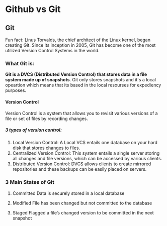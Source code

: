 # Github vs Git 
## Git 
Fun fact: Linus Torvalds, the chief architect of the Linux kernel, began creating Git. Since its inception in 2005, Git has become one of the most utilized Version Control Systems in the world.

### What Git is: 
**Git is a DVCS (Distributed Version Control) that stores data in a file system made up of snapshots**. Git only stores snapshots and it's a local opeartion which means that its based in the local resourses for expediency purposes.

#### Version Control 
Version Control is a system that allows you to revisit various versions of a file or set of files by recording changes. 
 
 ##### 3 types of version control: 
  1. Local Version Control: A Local VCS entails one database on your hard disk that stores changes to files.
  2. Centralized Version Control: This system entails a single server storing all changes and file versions, which can be accessed by various clients. 
  3. Distributed Version Control: DVCS allows clients to create mirrored repositories and these backups can be easily placed on servers. 

### 3 Main States of Git 
1. Committed
Data is securely stored in a local database

2. Modified
File has been changed but not committed to the database

3. Staged
Flagged a file’s changed version to be committed in the next snapshot

